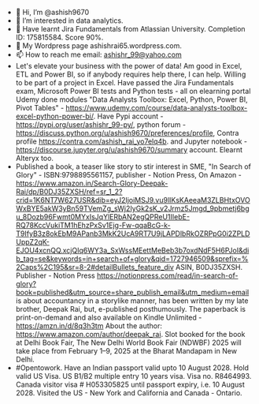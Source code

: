 - 👋 Hi, I’m @ashish9670
- 👀 I’m interested in data analytics.
- 🌱 Have learnt Jira Fundamentals from Atlassian University. Completion ID: 175815584. Score 90%.
- 💞️ My Wordpress page ashishrai65.wordpress.com.
- 📫 How to reach me email: ashishr_99@yahoo.com
- Let's elevate your business with the power of data! Am good in Excel, ETL and Power BI, so if anybody requires help there, I can help. Willing to be part of a project in Excel. Have passed the Jira Fundamentals exam, Microsoft Power BI tests and Python tests - all on elearning portal Udemy done modules "Data Analysts Toolbox: Excel, Python, Power BI, Pivot Tables" - https://www.udemy.com/course/data-analysts-toolbox-excel-python-power-bi/. Have Pypi account - https://pypi.org/user/ashishr_99-py/, python forum - https://discuss.python.org/u/ashish9670/preferences/profile, Contra profile https://contra.com/ashish_rai_yo7elq4b.  and Jupyter notebook - https://discourse.jupyter.org/u/ashish9670/summary account. Elearnt Alteryx too.
- Published a book, a teaser like story to stir interest in SME, "In Search of Glory" - ISBN:9798895561157, publisher - Notion Press, On Amazon - https://www.amazon.in/Search-Glory-Deepak-Rai/dp/B0DJ35ZXSH/ref=sr_1_2?crid=1K6NT7W627USR&dib=eyJ2IjoiMSJ9.vu9lIKsKAeeaM3ZLBHtxOVOWxBYE5akW3yBn59TVemZg_sWj2IyGk2sK_v2Jrmz5Jmgd_9pbmetj6bgu_8Dozb96Fwmt0MYxIsJqYlERbAN2egQPReU1IIebE-RQ78KccVukiTM1hEhzPxSv1Ejg-Fw-qqaBcG-k-T9IfyB3z8okEbM9APanb3MkK2UcA9RT7U9jLAPDlbRkOZRPpG0i2ZPLDUppZ2qK-EJOU4xcnQQ.xcjQIq6WY3a_SxWssMEettMeBeb3b7oxdNdF5H6PJoI&dib_tag=se&keywords=in+search+of+glory&qid=1727946509&sprefix=%2Caps%2C195&sr=8-2#detailBullets_feature_div ASIN, ‎B0DJ35ZXSH. Publisher - Notion Press https://notionpress.com/read/in-search-of-glory?book=published&utm_source=share_publish_email&utm_medium=email is about accountancy in a storylike manner, has been written by my late brother, Deepak Rai, but, e-published posthumously. The paperback is print-on-demand and also available on Kindle Unlimited - https://amzn.in/d/8q3h3tm About the author: https://www.amazon.com/author/deepak_rai. Slot booked for the book at Delhi Book Fair, The New Delhi World Book Fair (NDWBF) 2025 will take place from February 1–9, 2025 at the Bharat Mandapam in New Delhi.
- #Opentowork. Have an Indian passport valid upto 10 August 2028. Hold valid US Visa. US B1/B2 multiple entry 10 years visa. Visa no. R8464993. Canada visitor visa # H053305825 until passport expiry, i.e. 10 August 2028. Visited the US - New York and California and Canada - Ontario.
<!---
ashish9670/ashish9670 is a ✨ special ✨ repository because its `README.md` (this file) appears on your GitHub profile.
You can click the Preview link to take a look at your changes.
Appeared for and passed NISM Exams for Mutual Fund Distributors Certification on 2 March 2025. Registered with AMFI India as a mutual fund distributor - ARN-323916.
--->
